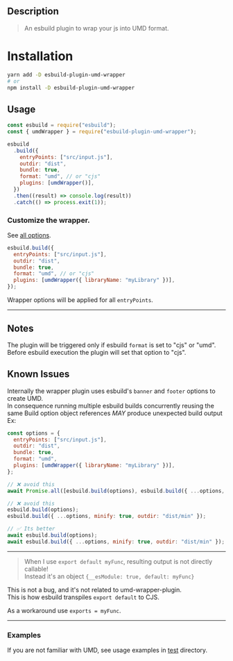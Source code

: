 ## Description

> An esbuild plugin to wrap your js into UMD format.

# Installation

```bash
yarn add -D esbuild-plugin-umd-wrapper
# or
npm install -D esbuild-plugin-umd-wrapper
```

## Usage

```js
const esbuild = require("esbuild");
const { umdWrapper } = require("esbuild-plugin-umd-wrapper");

esbuild
  .build({
    entryPoints: ["src/input.js"],
    outdir: "dist",
    bundle: true,
    format: "umd", // or "cjs"
    plugins: [umdWrapper()],
  })
  .then((result) => console.log(result))
  .catch(() => process.exit(1));
```

### Customize the wrapper.

See [all options](https://github.com/Inqnuam/esbuild-plugin-umd-wrapper/blob/main/src/declaration.ts).

```js
esbuild.build({
  entryPoints: ["src/input.js"],
  outdir: "dist",
  bundle: true,
  format: "umd", // or "cjs"
  plugins: [umdWrapper({ libraryName: "myLibrary" })],
});
```

Wrapper options will be applied for all `entryPoints`.

---

## Notes

The plugin will be triggered only if esbuild `format` is set to "cjs" or "umd".  
Before esbuild execution the plugin will set that option to "cjs".

## Known Issues

Internally the wrapper plugin uses esbuild's `banner` and `footer` options to create UMD.  
In consequence running multiple esbuild builds concurrently reusing the same Build option object references _MAY_ produce unexpected build output
Ex:

```js
const options = {
  entryPoints: ["src/input.js"],
  outdir: "dist",
  bundle: true,
  format: "umd",
  plugins: [umdWrapper({ libraryName: "myLibrary" })],
};

// ❌ avoid this
await Promise.all([esbuild.build(options), esbuild.build({ ...options, minify: true, outdir: "dist/min" })]);
```

```js
// ❌ avoid this
esbuild.build(options);
esbuild.build({ ...options, minify: true, outdir: "dist/min" });
```

```js
// ✅ Its better
await esbuild.build(options);
await esbuild.build({ ...options, minify: true, outdir: "dist/min" });
```

---

> When I use `export default myFunc`, resulting output is not directly callable!  
> Instead it's an object `{__esModule: true, default: myFunc}`

This is not a bug, and it's not related to umd-wrapper-plugin.  
This is how esbuild transpiles `export default` to CJS.

As a workaround use `exports = myFunc`.

---

### Examples

If you are not familiar with UMD, see usage examples in [test](test) directory.
